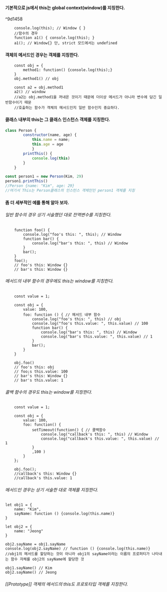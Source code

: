 
#### 기본적으로 js에서 this는 global context(window)를 지칭한다.

^9d1458

```
	console.log(this); // Window { }
	//함수의 경우
	function a1() { console.log(this); }
	a1(); // Window{} 단, strict 모드에서는 undefined
```

#### 객체의 메서드인 경우는 객체를 지칭한다.

```
	const obj = {
		method1: function() {console.log(this);}
	}
	obj.method1() // obj
	
	const a2 = obj.method1
	a2() // window
	//a2는 obj.method1을 꺼내온 것이기 때문에 더이상 메서드가 아니라 변수에 담긴 일반함수이기 때문
	//호출하는 함수가 객체의 메서드인지 일반 함수인지 중요하다.

```
#### 클래스 내부의 this는 그 클래스 인스턴스 객체를 지칭한다.
``` js
class Person {
		constructor(name, age) {
			this.name = name;
			this.age = age
			}
		printThis() {
			console.log(this)
		}
	}

const person1 = new Person(Kim, 29)
person1.printThis()
//Person {name: "Kim", age: 29} 
//여기서 This는 Person클래스의 인스턴스 객체인인 person1 객체를 지칭
```
#### 좀 더 세부적인 예를 통해 알아 보자.
###### 일반 함수의 경우 상기 서술했던 대로 전역변수를 지칭한다.

```
	function foo() {
		console.log("foo's this: ", this); // Window
		function bar() {
			console.log("bar's this: ", this) // Window
		}
		bar();
	}
	foo();
	// foo's this: Window {}
	// bar's this: Window {}
```

###### 메서드의 내부 함수의 경우에도 this는 window를 지칭한다.

```
	const value = 1;
	
	const obj = {
		value: 100,
		foo: function () { // 메서드 내부 함수
			console.log("foo's this: ", this) // obj
			console.log("foo's this.value: ", this.value) // 100
			function bar() {
				console.log("bar's this: ", this) // Window
				console.log("bar's this.value: ", this.value) // 1
			}
			bar();
		}
	}
	
	obj.foo()
	// foo's this: obj
	// foo;s this.value: 100
	// bar's this: Window {}
	// bar's this.value: 1
```

###### 콜백 함수의 경우도 this는 window를 지칭한다.

```
	const value = 1;
	
	const obj = {
		value: 100,
		foo: function() {
			setTimeout(function() { // 콜백함수
				console.log("callback's this: ", this) // Window
				console.log("callback's this.value: ", this.value) // 1
			}
			,100 )
		}
	};
	
	obj.foo();
	//callback's this: Window {}
	//callback's this.value: 1
```

###### 메서드인 경우는 상기 서술한 대로 객체를 지칭한다.

```
let obj1 = {
	name: "Kim",
	sayName: function () {console.log(this.name)}
}

let obj2 = {
	name: "Jeong"
}

obj2.sayName = obj1.sayName
console.log(obj2.sayName) // function () {console.log(this.name)}
//obj1의 메서드를 할당하는 것이 아니라 obj1의 sayName이라는 이름의 프로퍼티가 나타내는 함수 자체를 obj2의 sayName에 할당한 것

obj1.sayName() // Kim
obj2.sayName() // Jeong

```
###### [[Prototype]] 객체의 메서드의 this도 프로토타입 객체를 지칭한다.

